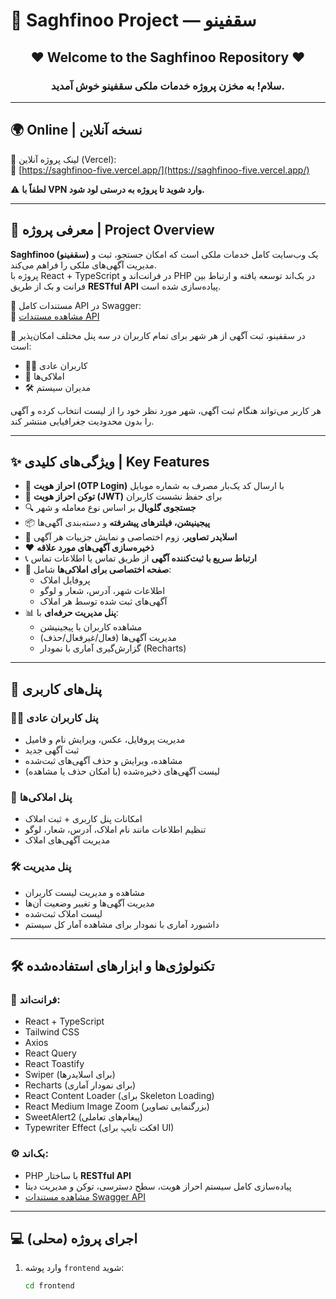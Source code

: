 # 🏡 Saghfinoo Project — سقفینو

<h2 align="center">❤ Welcome to the Saghfinoo Repository ❤</h2>
<h3 align="center">سلام! به مخزن پروژه خدمات ملکی سقفینو خوش آمدید.</h3>

---

## 🌍 Online | نسخه  آنلاین

📌 لینک پروژه آنلاین (Vercel):  
🔗 [https://saghfinoo-five.vercel.app/](https://saghfinoo-five.vercel.app/)

⚠️ **لطفاً با VPN وارد شوید تا پروژه به درستی لود شود.**

---

## 🔎 معرفی پروژه | Project Overview

**Saghfinoo (سقفینو)** یک وب‌سایت کامل خدمات ملکی است که امکان جستجو، ثبت و مدیریت آگهی‌های ملکی را فراهم می‌کند.  
پروژه با React + TypeScript در فرانت‌اند و PHP در بک‌اند توسعه یافته و ارتباط بین فرانت و بک از طریق **RESTful API** پیاده‌سازی شده است.

📑 مستندات کامل API در Swagger:  
🔗 [مشاهده مستندات API](https://saghfino.abolfazlhp.ir/docs#)

📝 در سقفینو، ثبت آگهی از هر شهر برای تمام کاربران در سه پنل مختلف امکان‌پذیر است:  
- 🧑‍💼 کاربران عادی  
- 🏢 املاکی‌ها  
- 🛠️ مدیران سیستم  

هر کاربر می‌تواند هنگام ثبت آگهی، شهر مورد نظر خود را از لیست انتخاب کرده و آگهی را بدون محدودیت جغرافیایی منتشر کند.


---

## ✨ ویژگی‌های کلیدی | Key Features

- 🔐 **احراز هویت (OTP Login)** با ارسال کد یک‌بار مصرف به شماره موبایل
- 🎫 **توکن احراز هویت (JWT)** برای حفظ نشست کاربران
- 🔍 **جستجوی گلوبال** بر اساس نوع معامله و شهر
- 📦 **پیجینیشن، فیلترهای پیشرفته** و دسته‌بندی آگهی‌ها
- 📸 **اسلایدر تصاویر**، زوم اختصاصی و نمایش جزییات هر آگهی
- ❤️ **ذخیره‌سازی آگهی‌های مورد علاقه**
- 📞 **ارتباط سریع با ثبت‌کننده آگهی** از طریق تماس یا اطلاعات تماس
- 🏢 **صفحه اختصاصی برای املاکی‌ها** شامل:
  - پروفایل املاک
  - اطلاعات شهر، آدرس، شعار و لوگو
  - آگهی‌های ثبت شده توسط هر املاک
- 📊 **پنل مدیریت حرفه‌ای** با:
  - مشاهده کاربران با پیجینیشن
  - مدیریت آگهی‌ها (فعال/غیرفعال/حذف)
  - گزارش‌گیری آماری با نمودار (Recharts)

---

## 👤 پنل‌های کاربری

### 🧑‍💼 پنل کاربران عادی
- مدیریت پروفایل، عکس، ویرایش نام و فامیل
- ثبت آگهی جدید
- مشاهده، ویرایش و حذف آگهی‌های ثبت‌شده
- لیست آگهی‌های ذخیره‌شده (با امکان حذف یا مشاهده)

### 🏢 پنل املاکی‌ها
- امکانات پنل کاربری + ثبت املاک
- تنظیم اطلاعات مانند نام املاک، آدرس، شعار، لوگو
- مدیریت آگهی‌های املاک

### 🛠️ پنل مدیریت
- مشاهده و مدیریت لیست کاربران
- مدیریت آگهی‌ها و تغییر وضعیت آن‌ها
- لیست املاک ثبت‌شده
- داشبورد آماری با نمودار برای مشاهده آمار کل سیستم

---

## 🛠️ تکنولوژی‌ها و ابزارهای استفاده‌شده

### 🔧 فرانت‌اند:
- React + TypeScript  
- Tailwind CSS  
- Axios  
- React Query  
- React Toastify  
- Swiper (برای اسلایدرها)  
- Recharts (برای نمودار آماری)  
- React Content Loader (برای Skeleton Loading)  
- React Medium Image Zoom (بزرگنمایی تصاویر)  
- SweetAlert2 (پیغام‌های تعاملی)  
- Typewriter Effect (افکت تایپ برای UI)

### ⚙️ بک‌اند:
- PHP با ساختار **RESTful API**
- پیاده‌سازی کامل سیستم احراز هویت، سطح دسترسی، توکن و مدیریت دیتا
- [مشاهده مستندات Swagger API](https://saghfino.abolfazlhp.ir/docs#)

---

## 💻 اجرای پروژه (محلی)

1. وارد پوشه `frontend` شوید:
   ```bash
   cd frontend
